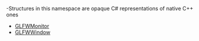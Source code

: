 -Structures in this namespace are opaque C# representations of native C++ ones

- [GLFWMonitor](https://www.glfw.org/docs/latest/group__monitor.html#ga8d9efd1cde9426692c73fe40437d0ae3)
- [GLFWWindow](https://www.glfw.org/docs/latest/group__window.html#ga3c96d80d363e67d13a41b5d1821f3242)
